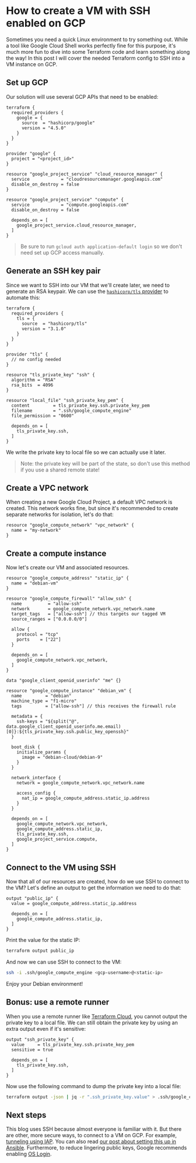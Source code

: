 # How to create a VM with SSH enabled on GCP

Sometimes you need a quick Linux environment to try something out.
While a tool like Google Cloud Shell works perfectly fine for this purpose,
it's much more fun to dive into some Terraform code and learn something along the way!
In this post I will cover the needed Terraform config to SSH into a VM instance on GCP.

## Set up GCP

Our solution will use several GCP APIs that need to be enabled:

```hcl
terraform {
  required_providers {
    google = {
      source  = "hashicorp/google"
      version = "4.5.0"
    }
  }
}

provider "google" {
  project = "<project_id>"
}

resource "google_project_service" "cloud_resource_manager" {
  service            = "cloudresourcemanager.googleapis.com"
  disable_on_destroy = false
}

resource "google_project_service" "compute" {
  service            = "compute.googleapis.com"
  disable_on_destroy = false

  depends_on = [
    google_project_service.cloud_resource_manager,
  ]
}
```

> Be sure to run `gcloud auth application-default login` so we don't need set up GCP access manually.

## Generate an SSH key pair

Since we want to SSH into our VM that we'll create later, we need to generate an RSA keypair.
We can use the [`hashicorp/tls` provider](https://registry.terraform.io/providers/hashicorp/tls/latest) to automate this:

```hcl
terraform {
  required_providers {
    tls = {
      source  = "hashicorp/tls"
      version = "3.1.0"
    }
  }
}

provider "tls" {
  // no config needed
}

resource "tls_private_key" "ssh" {
  algorithm = "RSA"
  rsa_bits  = 4096
}

resource "local_file" "ssh_private_key_pem" {
  content         = tls_private_key.ssh.private_key_pem
  filename        = ".ssh/google_compute_engine"
  file_permission = "0600"

  depends_on = [
    tls_private_key.ssh,
  ]
}
```

We write the private key to local file so we can actually use it later.

> Note: the private key will be part of the state, so don't use this method if you use a shared remote state!

## Create a VPC network

When creating a new Google Cloud Project, a default VPC network is created.
This network works fine, but since it's recommended to create separate networks for isolation, let's do that:

```hcl
resource "google_compute_network" "vpc_network" {
  name = "my-network"
}
```

## Create a compute instance

Now let's create our VM and associated resources.

```hcl
resource "google_compute_address" "static_ip" {
  name = "debian-vm"
}

resource "google_compute_firewall" "allow_ssh" {
  name          = "allow-ssh"
  network       = google_compute_network.vpc_network.name
  target_tags   = ["allow-ssh"] // this targets our tagged VM
  source_ranges = ["0.0.0.0/0"]

  allow {
    protocol = "tcp"
    ports    = ["22"]
  }

  depends_on = [
    google_compute_network.vpc_network,
  ]
}

data "google_client_openid_userinfo" "me" {}

resource "google_compute_instance" "debian_vm" {
  name         = "debian"
  machine_type = "f1-micro"
  tags         = ["allow-ssh"] // this receives the firewall rule

  metadata = {
    ssh-keys = "${split("@", data.google_client_openid_userinfo.me.email)[0]}:${tls_private_key.ssh.public_key_openssh}"
  }

  boot_disk {
    initialize_params {
      image = "debian-cloud/debian-9"
    }
  }

  network_interface {
    network = google_compute_network.vpc_network.name

    access_config {
      nat_ip = google_compute_address.static_ip.address
    }
  }

  depends_on = [
    google_compute_network.vpc_network,
    google_compute_address.static_ip,
    tls_private_key.ssh,
    google_project_service.compute,
  ]
}
```

## Connect to the VM using SSH

Now that all of our resources are created, how do we use SSH to connect to the VM?
Let's define an output to get the information we need to do that:

```hcl
output "public_ip" {
  value = google_compute_address.static_ip.address

  depends_on = [
    google_compute_address.static_ip,
  ]
}
```

Print the value for the static IP:

```bash
terraform output public_ip
```

And now we can use SSH to connect to the VM:

```bash
ssh -i .ssh/google_compute_engine <gcp-username>@<static-ip>
```

Enjoy your Debian environment!

## Bonus: use a remote runner

When you use a remote runner like [Terraform Cloud](https://www.terraform.io/cloud), you cannot output the private key to a local file.
We can still obtain the private key by using an extra output even if it's sensitive:

```hcl
output "ssh_private_key" {
  value     = tls_private_key.ssh.private_key_pem
  sensitive = true

  depends_on = [
    tls_private_key.ssh,
  ]
}
```

Now use the following command to dump the private key into a local file:

```bash
terraform output -json | jq -r ".ssh_private_key.value" > .ssh/google_compute_engine
```

## Next steps

This blog uses SSH because almost everyone is familiar with it.
But there are other, more secure ways, to connect to a VM on GCP.
For example, [tunneling using IAP](https://cloud.google.com/iap/docs/using-tcp-forwarding#starting_ssh).
You can also read [our post about setting this up in Ansible](https://binx.io/blog/2021/03/10/how-to-tell-ansible-to-use-gcp-iap-tunneling/).
Furthermore, to reduce lingering public keys, Google recommends enabling [OS Login](https://cloud.google.com/compute/docs/instances/managing-instance-access).

